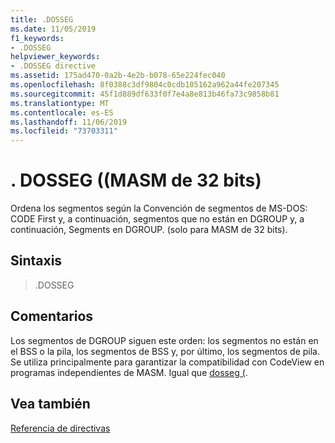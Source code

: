 ```yaml
---
title: .DOSSEG
ms.date: 11/05/2019
f1_keywords:
- .DOSSEG
helpviewer_keywords:
- .DOSSEG directive
ms.assetid: 175ad470-0a2b-4e2b-b078-65e224fec040
ms.openlocfilehash: 8f0388c3df9804c0cdb105162a962a44fe207345
ms.sourcegitcommit: 45f1d889df633f0f7e4a8e813b46fa73c9858b81
ms.translationtype: MT
ms.contentlocale: es-ES
ms.lasthandoff: 11/06/2019
ms.locfileid: "73703311"
---
```

# <a name="dosseg-32-bit-masm"></a>. DOSSEG ((MASM de 32 bits)

Ordena los segmentos según la Convención de segmentos de MS-DOS: CODE First y, a continuación, segmentos que no están en DGROUP y, a continuación, Segments en DGROUP. (solo para MASM de 32 bits).

## <a name="syntax"></a>Sintaxis

> .DOSSEG

## <a name="remarks"></a>Comentarios

Los segmentos de DGROUP siguen este orden: los segmentos no están en el BSS o la pila, los segmentos de BSS y, por último, los segmentos de pila. Se utiliza principalmente para garantizar la compatibilidad con CodeView en programas independientes de MASM. Igual que [dosseg (](../../assembler/masm/dosseg.md).

## <a name="see-also"></a>Vea también

[Referencia de directivas](../../assembler/masm/directives-reference.md)<br/>